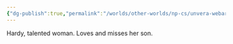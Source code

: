 ```yaml
---
{"dg-publish":true,"permalink":"/worlds/other-worlds/np-cs/unvera-webar/"}
---
```


Hardy, talented woman. Loves and misses her son.